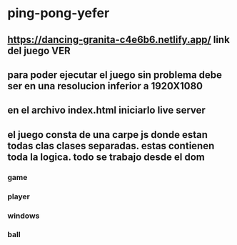 # ping-pong-yefer

## https://dancing-granita-c4e6b6.netlify.app/  link del juego VER

## para poder ejecutar el juego sin problema debe ser en una resolucion inferior a 1920X1080
## en el archivo index.html iniciarlo live server
## el juego consta de una carpe js donde estan todas clas clases separadas. estas contienen toda la logica. todo se trabajo desde el dom
### game
### player
### windows
### ball



